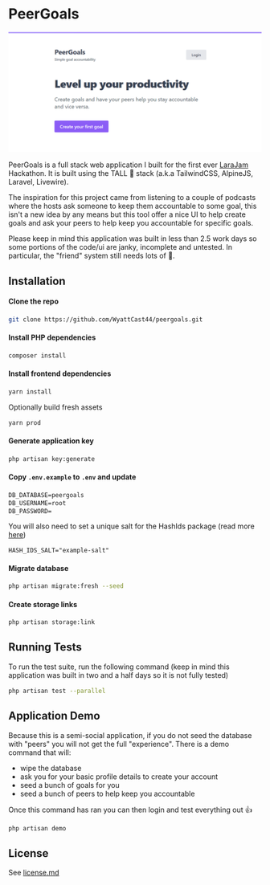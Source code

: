 # PeerGoals

![Preview of the homescree](/hero.png)

PeerGoals is a full stack web application I built for the first ever [LaraJam](https://larajam.dev/) Hackathon. It is built using the TALL 🦒 stack (a.k.a TailwindCSS, AlpineJS, Laravel, Livewire). 

The inspiration for this project came from listening to a couple of podcasts where the hosts ask someone to keep them accountable to some goal, this isn't a new idea by any means but this tool offer a nice UI to help create goals and ask your peers to help keep you accountable for specific goals.

Please keep in mind this application was built in less than 2.5 work days so some portions of the code/ui are janky, incomplete and untested. In particular, the "friend" system still needs lots of 💖.

## Installation

#### Clone the repo

```bash
git clone https://github.com/WyattCast44/peergoals.git
```

#### Install PHP dependencies

```bash
composer install
```

#### Install frontend dependencies

```bash
yarn install
```

Optionally build fresh assets

```bash
yarn prod
```

#### Generate application key

```bash
php artisan key:generate
```

#### Copy `.env.example` to `.env` and update

```text
DB_DATABASE=peergoals
DB_USERNAME=root
DB_PASSWORD=
```

You will also need to set a unique salt for the HashIds package (read more [here](https://hashids.org/))

```text
HASH_IDS_SALT="example-salt"
```

#### Migrate database

```bash
php artisan migrate:fresh --seed
```

#### Create storage links

```bash
php artisan storage:link
```
    
## Running Tests

To run the test suite, run the following command (keep in mind this application was built in two and a half days so it is not fully tested)

```bash
php artisan test --parallel
```

## Application Demo

Because this is a semi-social application, if you do not seed the database with "peers" you will not get the full "experience". There is a demo command that will:

- wipe the database 
- ask you for your basic profile details to create your account
- seed a bunch of goals for you 
- seed a bunch of peers to help keep you accountable

Once this command has ran you can then login and test everything out 👍

```bash
php artisan demo
```

## License

See [license.md](/license.md)